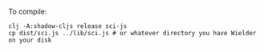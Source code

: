 To compile:

```
clj -A:shadow-cljs release sci-js
cp dist/sci.js ../lib/sci.js # or whatever directory you have Wielder on your disk
```
